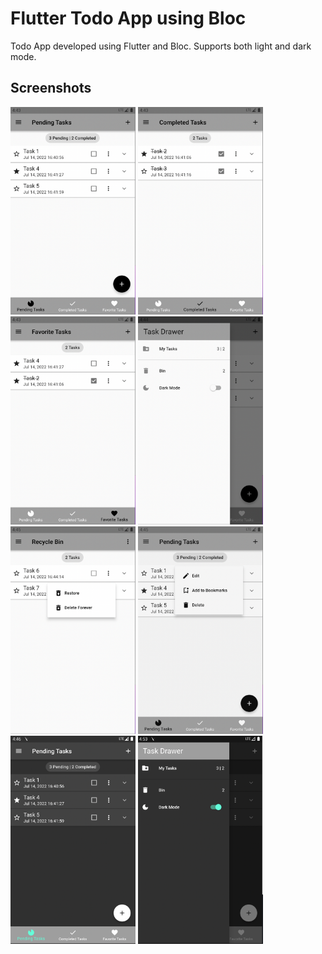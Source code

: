 # Flutter Todo App using Bloc

Todo App developed using Flutter and Bloc. Supports both light and dark mode.

## Screenshots

<img src="ss/ss-1.png" alt="SS1" width="200"/> <img src="ss/ss-2.png" alt="SS2" width="200"/>
<img src="ss/ss-3.png" alt="SS3" width="200"/> <img src="ss/ss-4.png" alt="SS4" width="200"/>
<img src="ss/ss-5.png" alt="SS5" width="200"/> <img src="ss/ss-6.png" alt="SS5" width="200"/>
<img src="ss/ss-7.png" alt="SS5" width="200"/> <img src="ss/ss-8.png" alt="SS5" width="200"/>
